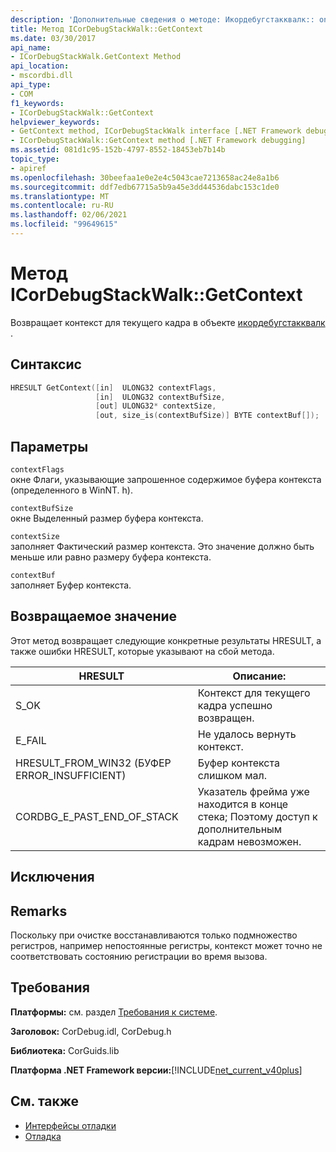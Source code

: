```yaml
---
description: 'Дополнительные сведения о методе: Икордебугстакквалк:: oncontext'
title: Метод ICorDebugStackWalk::GetContext
ms.date: 03/30/2017
api_name:
- ICorDebugStackWalk.GetContext Method
api_location:
- mscordbi.dll
api_type:
- COM
f1_keywords:
- ICorDebugStackWalk::GetContext
helpviewer_keywords:
- GetContext method, ICorDebugStackWalk interface [.NET Framework debugging]
- ICorDebugStackWalk::GetContext method [.NET Framework debugging]
ms.assetid: 081d1c95-152b-4797-8552-18453eb7b14b
topic_type:
- apiref
ms.openlocfilehash: 30beefaa1e0e2e4c5043cae7213658ac24e8a1b6
ms.sourcegitcommit: ddf7edb67715a5b9a45e3dd44536dabc153c1de0
ms.translationtype: MT
ms.contentlocale: ru-RU
ms.lasthandoff: 02/06/2021
ms.locfileid: "99649615"
---
```

# <a name="icordebugstackwalkgetcontext-method"></a>Метод ICorDebugStackWalk::GetContext

Возвращает контекст для текущего кадра в объекте [икордебугстакквалк](icordebugstackwalk-interface.md) .  
  
## <a name="syntax"></a>Синтаксис  
  
```cpp  
HRESULT GetContext([in]  ULONG32 contextFlags,  
                   [in]  ULONG32 contextBufSize,  
                   [out] ULONG32* contextSize,  
                   [out, size_is(contextBufSize)] BYTE contextBuf[]);  
```  
  
## <a name="parameters"></a>Параметры  

 `contextFlags`  
 окне Флаги, указывающие запрошенное содержимое буфера контекста (определенного в WinNT. h).  
  
 `contextBufSize`  
 окне Выделенный размер буфера контекста.  
  
 `contextSize`  
 заполняет Фактический размер контекста. Это значение должно быть меньше или равно размеру буфера контекста.  
  
 `contextBuf`  
 заполняет Буфер контекста.  
  
## <a name="return-value"></a>Возвращаемое значение  

 Этот метод возвращает следующие конкретные результаты HRESULT, а также ошибки HRESULT, которые указывают на сбой метода.  
  
|HRESULT|Описание:|  
|-------------|-----------------|  
|S_OK|Контекст для текущего кадра успешно возвращен.|  
|E_FAIL|Не удалось вернуть контекст.|  
|HRESULT_FROM_WIN32 (БУФЕР ERROR_INSUFFICIENT)|Буфер контекста слишком мал.|  
|CORDBG_E_PAST_END_OF_STACK|Указатель фрейма уже находится в конце стека; Поэтому доступ к дополнительным кадрам невозможен.|  
  
## <a name="exceptions"></a>Исключения  
  
## <a name="remarks"></a>Remarks  

 Поскольку при очистке восстанавливаются только подмножество регистров, например непостоянные регистры, контекст может точно не соответствовать состоянию регистрации во время вызова.  
  
## <a name="requirements"></a>Требования  

 **Платформы:** см. раздел [Требования к системе](../../get-started/system-requirements.md).  
  
 **Заголовок:** CorDebug.idl, CorDebug.h  
  
 **Библиотека:** CorGuids.lib  
  
 **Платформа .NET Framework версии:**[!INCLUDE[net_current_v40plus](../../../../includes/net-current-v40plus-md.md)]  
  
## <a name="see-also"></a>См. также

- [Интерфейсы отладки](debugging-interfaces.md)
- [Отладка](index.md)
